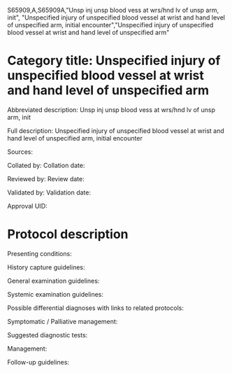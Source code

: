 S65909,A,S65909A,"Unsp inj unsp blood vess at wrs/hnd lv of unsp arm, init", "Unspecified injury of unspecified blood vessel at wrist and hand level of unspecified arm, initial encounter","Unspecified injury of unspecified blood vessel at wrist and hand level of unspecified arm"
# Category title: Unspecified injury of unspecified blood vessel at wrist and hand level of unspecified arm

Abbreviated description: Unsp inj unsp blood vess at wrs/hnd lv of unsp arm, init

Full description: Unspecified injury of unspecified blood vessel at wrist and hand level of unspecified arm, initial encounter

Sources:

Collated by:
Collation date:

Reviewed by:
Review date:

Validated by:
Validation date:

Approval UID:

# Protocol description

Presenting conditions:

History capture guidelines:

General examination guidelines:

Systemic examination guidelines:

Possible differential diagnoses with links to related protocols:

Symptomatic / Palliative management:

Suggested diagnostic tests:

Management:

Follow-up guidelines:
